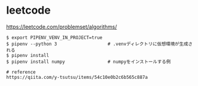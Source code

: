 # leetcode

https://leetcode.com/problemset/algorithms/

```
$ export PIPENV_VENV_IN_PROJECT=true
$ pipenv --python 3                   # .venvディレクトリに仮想環境が生成される
$ pipenv install
$ pipenv install numpy                # numpyをインストールする例

# reference
https://qiita.com/y-tsutsu/items/54c10e0b2c6b565c887a
```
